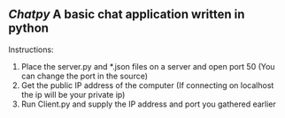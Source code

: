 *Chatpy*
**A basic chat application written in python**
---
Instructions:
1. Place the server.py and *.json files on a server and open port 50 (You can change the port in the source)
2. Get the public IP address of the computer (If connecting on localhost the ip will be your private ip)
3. Run Client.py and supply the IP address and port you gathered earlier
